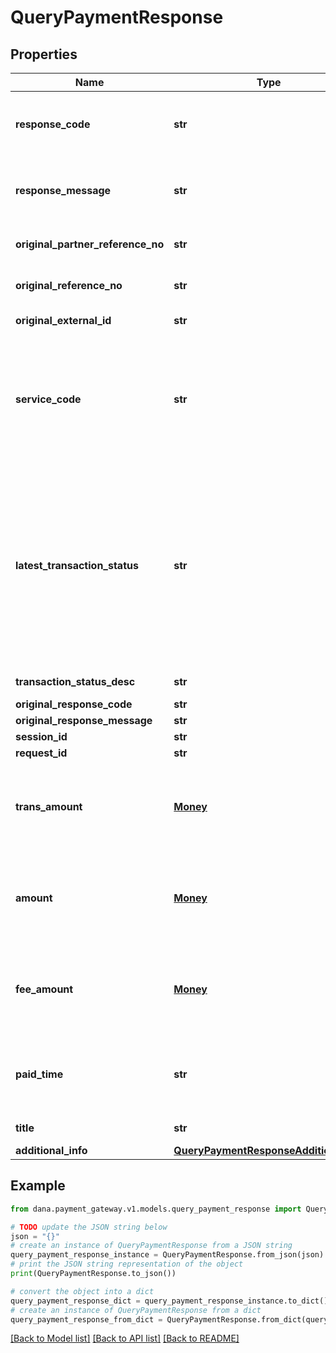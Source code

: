 # QueryPaymentResponse


## Properties

Name | Type | Description | Notes
------------ | ------------- | ------------- | -------------
**response_code** | **str** | Response code. Refer to https://dashboard.dana.id/api-docs/read/126#HTML-API-QueryPayment-ResponseCodeandMessage | 
**response_message** | **str** | Response message. Refer to https://dashboard.dana.id/api-docs/read/126#HTML-API-QueryPayment-ResponseCodeandMessage | 
**original_partner_reference_no** | **str** | Original transaction identifier on partner system. Present if transaction found | [optional] 
**original_reference_no** | **str** | Original transaction identifier on DANA system. Present if transaction found | [optional] 
**original_external_id** | **str** | Original external identifier on header message | [optional] 
**service_code** | **str** | Transaction type indicator is based on the service code of the original transaction request:<br /> - IPG Cashier Pay - SNAP: 54<br /> - QRIS CPM (Acquirer) - SNAP: 60<br /> - QRIS MPM (Acquirer) - SNAP: 47<br /> - Payment Gateway: 54<br />  | [default to '54']
**latest_transaction_status** | **str** | Category code for the status of the transaction. The values include:<br /> - 00 &#x3D; Success, the order has been successfully in final state and paid<br /> - 01 &#x3D; Initiated, the order has been created, but has not been paid<br /> - 02 &#x3D; Paying, the order is in process, not in final state, payment is success<br /> - 05 &#x3D; Cancelled, the order has been closed<br /> - 07 &#x3D; Not found, the order is not found<br />  | 
**transaction_status_desc** | **str** | Description of transaction status | [optional] 
**original_response_code** | **str** | Original response code | [optional] 
**original_response_message** | **str** | Original response message | [optional] 
**session_id** | **str** | Session identifier | [optional] 
**request_id** | **str** | Transaction request identifier | [optional] 
**trans_amount** | [**Money**](Money.md) | Trans amount. Present if transaction found. Contains two sub-fields:<br /> 1. Value: Transaction amount, including the cents<br /> 2. Currency: Currency code based on ISO<br />  | [optional] 
**amount** | [**Money**](Money.md) | Amount. Present if transaction found. Contains two sub-fields:<br /> 1. Value: Transaction amount, including the cents<br /> 2. Currency: Currency code based on ISO<br />  | [optional] 
**fee_amount** | [**Money**](Money.md) | Fee amount. Present if transaction found. Contains two sub-fields:<br /> 1. Value: Transaction amount, including the cents<br /> 2. Currency: Currency code based on ISO<br />  | [optional] 
**paid_time** | **str** | Transaction paid time, in format YYYY-MM-DDTHH:mm:ss+07:00. Time must be in GMT+7 (Jakarta time). Present if transaction is paid | [optional] 
**title** | **str** | Brief description. Present if transaction found | [optional] 
**additional_info** | [**QueryPaymentResponseAdditionalInfo**](QueryPaymentResponseAdditionalInfo.md) | Additional information | [optional] 

## Example

```python
from dana.payment_gateway.v1.models.query_payment_response import QueryPaymentResponse

# TODO update the JSON string below
json = "{}"
# create an instance of QueryPaymentResponse from a JSON string
query_payment_response_instance = QueryPaymentResponse.from_json(json)
# print the JSON string representation of the object
print(QueryPaymentResponse.to_json())

# convert the object into a dict
query_payment_response_dict = query_payment_response_instance.to_dict()
# create an instance of QueryPaymentResponse from a dict
query_payment_response_from_dict = QueryPaymentResponse.from_dict(query_payment_response_dict)
```
[[Back to Model list]](../README.md#documentation-for-models) [[Back to API list]](../README.md#documentation-for-api-endpoints) [[Back to README]](../README.md)


